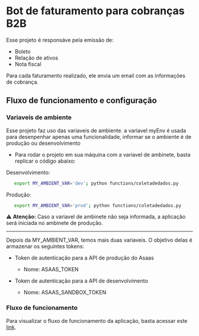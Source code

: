 # Bot de faturamento para cobranças B2B

Esse projeto é responsáve pela emissão de:
- Boleto
- Relação de ativos
- Nota fiscal

Para cada faturamento realizado, ele envia um email com as informações de cobrança.

## Fluxo de funcionamento e configuração

### Variaveis de ambiente

Esse projeto faz uso das variaveis de ambiente. a variavel myEnv é usada para desenpenhar apenas uma funcionalidade, informar se o ambiente é de produção ou desenvolvimento

- Para rodar o projeto em sua máquina com a variavel de ambinete, basta replicar o código abaixo:

Desenvolvimento:
```bash
   export MY_AMBIENT_VAR='dev'; python functions/coletadedados.py
```

Produção:
```bash
   export MY_AMBIENT_VAR='prod'; python functions/coletadedados.py
```

⚠️ **Atenção:**
Caso a variavel de ambinete não seja informada, a aplicação será iniciada no ambinete de produção.

<hr>

Depois da MY_AMBIENT_VAR, temos mais duas variaveis. O objetivo delas é armazenar os seguintes tokens:

- Token de autenticação para a API de produção do Asaas
   - Nome: ASAAS_TOKEN

- Token de autenticação para a API de desenvolvimento
   - Nome: ASAAS_SANDBOX_TOKEN

### Fluxo de funcionamento

Para visualizar o fluxo de funcionamento da aplicação, basta acessar este [link](https://miro.com/app/live-embed/uXjVMsBAMo8=/?moveToViewport=20291,1806,9695,4691&embedId=125589149693).